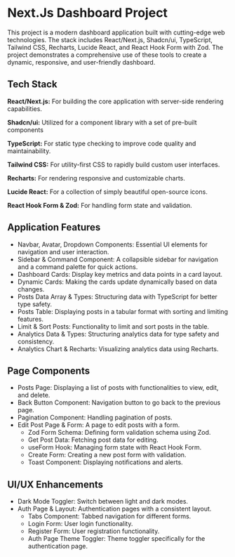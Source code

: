 
# Next.Js Dashboard Project

This project is a modern dashboard application built with cutting-edge web technologies. The stack includes React/Next.js, Shadcn/ui, TypeScript, Tailwind CSS, Recharts, Lucide React, and React Hook Form with Zod. The project demonstrates a comprehensive use of these tools to create a dynamic, responsive, and user-friendly dashboard.


## Tech Stack

**React/Next.js:** For building the core application with server-side rendering capabilities.

**Shadcn/ui:** Utilized for a component library with a set of pre-built components

**TypeScript:** For static type checking to improve code quality and maintainability.

**Tailwind CSS:** For utility-first CSS to rapidly build custom user interfaces.

**Recharts:** For rendering responsive and customizable charts.

**Lucide React:** For a collection of simply beautiful open-source icons.

**React Hook Form & Zod:** For handling form state and validation.
## Application Features

- Navbar, Avatar, Dropdown Components: Essential UI elements for navigation and user interaction.
- Sidebar & Command Component: A collapsible sidebar for navigation and a command palette for quick actions.
- Dashboard Cards: Display key metrics and data points in a card layout.
- Dynamic Cards: Making the cards update dynamically based on data changes.
- Posts Data Array & Types: Structuring data with TypeScript for better type safety.
- Posts Table: Displaying posts in a tabular format with sorting and limiting features.
- Limit & Sort Posts: Functionality to limit and sort posts in the table.
- Analytics Data & Types: Structuring analytics data for type safety and consistency.
- Analytics Chart & Recharts: Visualizing analytics data using Recharts.


## Page Components

- Posts Page: Displaying a list of posts with functionalities to view, edit, and delete.
- Back Button Component: Navigation button to go back to the previous page.
- Pagination Component: Handling pagination of posts.
- Edit Post Page & Form: A page to edit posts with a form.
    - Zod Form Schema: Defining form validation schema using Zod.
    - Get Post Data: Fetching post data for editing.
    - useForm Hook: Managing form state with React Hook Form.
    - Create Form: Creating a new post form with validation.
    - Toast Component: Displaying notifications and alerts.

## UI/UX Enhancements

- Dark Mode Toggler: Switch between light and dark modes.
- Auth Page & Layout: Authentication pages with a consistent layout.
    - Tabs Component: Tabbed navigation for different forms.
    - Login Form: User login functionality.
    - Register Form: User registration functionality.
    - Auth Page Theme Toggler: Theme toggler specifically for the authentication page.
